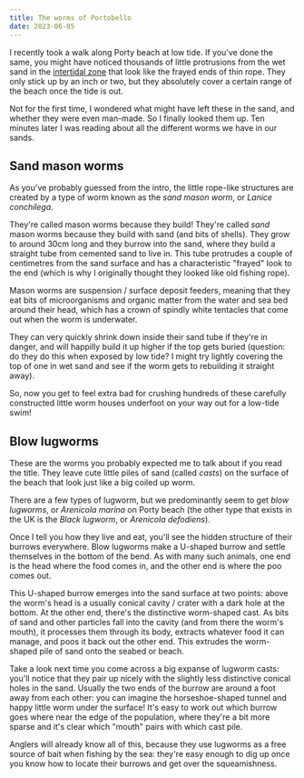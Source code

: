 ```yaml
---
title: The worms of Portobello
date: 2023-06-05
---
```


I recently took a walk along Porty beach at low tide. If you've done the same, you might have noticed thousands of little protrusions from the wet sand in the [intertidal zone](https://wikipedia.org/wiki/Intertidal_zone) that look like the frayed ends of thin rope. They only stick up by an inch or two, but they absolutely cover a certain range of the beach once the tide is out.

Not for the first time, I wondered what might have left these in the sand, and whether they were even man-made. So I finally looked them up. Ten minutes later I was reading about all the different worms we have in our sands.

## Sand mason worms

As you've probably guessed from the intro, the little rope-like structures are created by a type of worm known as the _sand mason worm_, or _Lanice conchilega_.

They're called mason worms because they build! They're called _sand_ mason worms because they build with sand (and bits of shells). They grow to around 30cm long and they burrow into the sand, where they build a straight tube from cemented sand to live in. This tube protrudes a couple of centimetres from the sand surface and has a characteristic "frayed" look to the end (which is why I originally thought they looked like old fishing rope).

Mason worms are suspension / surface deposit feeders, meaning that they eat bits of microorganisms and organic matter from the water and sea bed around their head, which has a crown of spindly white tentacles that come out when the worm is underwater.

They can very quickly shrink down inside their sand tube if they're in danger, and will happilly build it up higher if the top gets buried (question: do they do this when exposed by low tide? I might try lightly covering the top of one in wet sand and see if the worm gets to rebuilding it straight away).

So, now you get to feel extra bad for crushing hundreds of these carefully constructed little worm houses underfoot on your way out for a low-tide swim!

## Blow lugworms

These are the worms you probably expected me to talk about if you read the title. They leave cute little piles of sand (called _casts_) on the surface of the beach that look just like a big coiled up worm.

There are a few types of lugworm, but we predominantly seem to get _blow lugworms_, or _Arenicola marina_ on Porty beach (the other type that exists in the UK is the _Black lugworm_, or _Arenicola defodiens_).

Once I tell you how they live and eat, you'll see the hidden structure of their burrows everywhere. Blow lugworms make a U-shaped burrow and settle themselves in the bottom of the bend. As with many such animals, one end is the head where the food comes in, and the other end is where the poo comes out.

This U-shaped burrow emerges into the sand surface at two points: above the worm's head is a usually conical cavity / crater with a dark hole at the bottom. At the other end, there's the distinctive worm-shaped cast. As bits of sand and other particles fall into the cavity (and from there the worm's mouth), it processes them through its body, extracts whatever food it can manage, and poos it back out the other end. This extrudes the worm-shaped pile of sand onto the seabed or beach.

Take a look next time you come across a big expanse of lugworm casts: you'll notice that they pair up nicely with the slightly less distinctive conical holes in the sand. Usually the two ends of the burrow are around a foot away from each other: you can imagine the horseshoe-shaped tunnel and happy little worm under the surface! It's easy to work out which burrow goes where near the edge of the population, where they're a bit more sparse and it's clear which "mouth" pairs with which cast pile.

Anglers will already know all of this, because they use lugworms as a free source of bait when fishing by the sea: they're easy enough to dig up once you know how to locate their burrows and get over the squeamishness.
